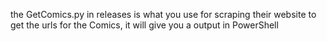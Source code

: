the GetComics.py in releases is what you use for scraping their website to get the urls for the Comics, it will give you a output in PowerShell
